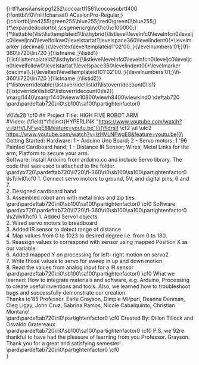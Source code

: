 {\rtf1\ansi\ansicpg1252\cocoartf1561\cocoasubrtf400
{\fonttbl\f0\fnil\fcharset0 ACaslonPro-Regular;}
{\colortbl;\red255\green255\blue255;\red0\green0\blue255;}
{\*\expandedcolortbl;;\csgenericrgb\c0\c0\c100000;}
{\*\listtable{\list\listtemplateid1\listhybrid{\listlevel\levelnfc0\levelnfcn0\leveljc0\leveljcn0\levelfollow0\levelstartat1\levelspace360\levelindent0{\*\levelmarker \{decimal\}.}{\leveltext\leveltemplateid1\'02\'00.;}{\levelnumbers\'01;}\fi-360\li720\lin720 }{\listname ;}\listid1}
{\list\listtemplateid2\listhybrid{\listlevel\levelnfc0\levelnfcn0\leveljc0\leveljcn0\levelfollow0\levelstartat1\levelspace360\levelindent0{\*\levelmarker \{decimal\}.}{\leveltext\leveltemplateid101\'02\'00.;}{\levelnumbers\'01;}\fi-360\li720\lin720 }{\listname ;}\listid2}}
{\*\listoverridetable{\listoverride\listid1\listoverridecount0\ls1}{\listoverride\listid2\listoverridecount0\ls2}}
\margl1440\margr1440\vieww10800\viewh8400\viewkind0
\deftab720
\pard\pardeftab720\ri0\sb100\sa100\partightenfactor0

\f0\fs28 \cf0 ## Project Title: HIGH FIVE ROBOT ARM \
#Video: {\field{\*\fldinst{HYPERLINK "https://www.youtube.com/watch?v=lzHVLNFwgE8&feature=youtu.be"}}{\fldrslt \cf2 \ul \ulc2 https://www.youtube.com/watch?v=lzHVLNFwgE8&feature=youtu.be}}\
Getting Started: Hardware: 1 - Arduino Uno Board; 2 - Servo motors; 1 \'96 Painted Cardboard hand; 1 -  Distance IR Sensor; Wires; Metal Links for the arm; Platform to secure your arm.\
Software: Install Arduino from arduino.cc and include Servo library. The code that was used is attached to the folder.\
\pard\tx720\pardeftab720\li720\fi-360\ri0\sb100\sa100\partightenfactor0
\ls1\ilvl0\cf0 1.	Connect servo motors to ground, 5V, and digital pins, 6 and 7.\
2.	Designed cardboard hand \
3.	Assembled robot arm with metal links and zip ties \
\pard\pardeftab720\ri0\sb100\sa100\partightenfactor0
\cf0 Software:\
\pard\tx720\pardeftab720\li720\fi-360\ri0\sb100\sa100\partightenfactor0
\ls2\ilvl0\cf0 1.	Added Servo1 objects.\
2.	Wired servo motors to breadboard\
3.	Added IR sensor to detect range of distance\
4.	Map values from 0 to 1023 to desired degree i.e. from 0 to 180.\
5.	Reassign values to correspond with sensor using mapped Position X as our variable \
6.	Added mapped Y on processing for left- right motion on servo2\
7.	Write those values to servo for sweep in up and down motion.\
8.	Read the values from analog input for a IR sensor\
\pard\pardeftab720\ri0\sb100\sa100\partightenfactor0
\cf0 What we learned: How to integrate materials and software, e.g. Arduino, Processing to create useful inventions and tools. Also, we learned how to troubleshoot bugs and successfully demonstrate our creation. \
Thanks to\'85 Professor. Earle Grayson, Dimple Mirpuri, Deanna Denman, Oleg Ligay, John Cruz, Sabrina Ramos, Nicole Cabalquinto, Christian Montano!\
\pard\pardeftab720\ri0\partightenfactor0
\cf0 Created By: Dillon Tillock and Osvaldo Gratereaux\
\pard\pardeftab720\ri0\sb100\sa100\partightenfactor0
\cf0 P.S, we\'92re thankful to have had the pleasure of learning from you Professor. Grayson. Thank you for a great and satisfying semester! \
\pard\pardeftab720\ri0\partightenfactor0
\cf0 \
}